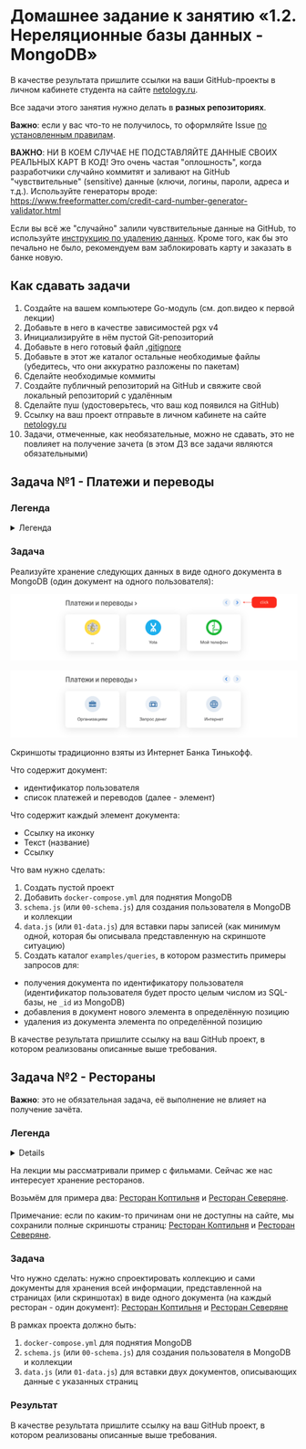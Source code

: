 # Домашнее задание к занятию «1.2. Нереляционные базы данных - MongoDB»

В качестве результата пришлите ссылки на ваши GitHub-проекты в личном кабинете студента на сайте [netology.ru](https://netology.ru).

Все задачи этого занятия нужно делать в **разных репозиториях**.

**Важно**: если у вас что-то не получилось, то оформляйте Issue [по установленным правилам](../report-requirements.md).

**ВАЖНО**: НИ В КОЕМ СЛУЧАЕ НЕ ПОДСТАВЛЯЙТЕ ДАННЫЕ СВОИХ РЕАЛЬНЫХ КАРТ В КОД! Это очень частая "оплошность", когда разработчики случайно коммитят и заливают на GitHub "чувствительные" (sensitive) данные (ключи, логины, пароли, адреса и т.д.). Используйте генераторы вроде: https://www.freeformatter.com/credit-card-number-generator-validator.html

Если вы всё же "случайно" залили чувствительные данные на GitHub, то используйте [инструкцию по удалению данных](https://help.github.com/en/github/authenticating-to-github/removing-sensitive-data-from-a-repository). Кроме того, как бы это печально не было, рекомендуем вам заблокировать карту и заказать в банке новую.

## Как сдавать задачи

1. Создайте на вашем компьютере Go-модуль (см. доп.видео к первой лекции)
1. Добавьте в него в качестве зависимостей pgx v4
1. Инициализируйте в нём пустой Git-репозиторий
1. Добавьте в него готовый файл [.gitignore](../.gitignore)
1. Добавьте в этот же каталог остальные необходимые файлы (убедитесь, что они аккуратно разложены по пакетам)
1. Сделайте необходимые коммиты
1. Создайте публичный репозиторий на GitHub и свяжите свой локальный репозиторий с удалённым
1. Сделайте пуш (удостоверьтесь, что ваш код появился на GitHub)
1. Ссылку на ваш проект отправьте в личном кабинете на сайте [netology.ru](https://netology.ru)
1. Задачи, отмеченные, как необязательные, можно не сдавать, это не повлияет на получение зачета (в этом ДЗ все задачи являются обязательными)

## Задача №1 - Платежи и переводы

### Легенда

<details>
<summary>Легенда</summary>

Достаточно часто банки выносят самые частые платежи и предсказания (будем считать, что это работает Machine Learning) в панель быстрого доступа.

Пример того, как это может выглядеть:

![](pic/payments01.png)

![](pic/payments02.png)

Второй скриншот - это тот же виджет, но "прокрученный" на один экран (выполнен клик на стрелку вправо - см.первый скриншот).

Скриншоты традиционно взяты из Интернет Банка Тинькофф.

Допущения: в рамках данной задачи мы будем считать, что в виджет вынесены именно самые частые операции, подсчитанные на основании статистики, + предсказанные операции (в реальности это может быть не так).

Что здесь интересно:
1. Здесь не только платежи, которые совершал пользователь, но и типовые операции (см. второй скриншот)
1. Чтобы собрать такую статистику, нужно сделать большой агрегирующий запрос

Если с первым пунктом всё ок, то со вторым есть небольшие сложности: если все транзакции пользователей хранятся в одной табличке, то такой запрос будет **очень долгим**. Поэтому обычно эта информация не рассчитывается при каждой загрузке страницы, а сохраняется на какое-то время и пересчитывается исходя из определённых событий (новый месяц, совершённый платёж и т.д.)

В связи с этим было принято решение сделать следующее: вынести хранение этих данных для каждого пользователя в отдельную базу (MongoDB) и там хранить в виде одной сущности (т.е. один пользователь - один документ в коллекции).
</details>

### Задача

Реализуйте хранение следующих данных в виде одного документа в MongoDB (один документ на одного пользователя):

![](pic/payments01.png)

![](pic/payments02.png)

Скриншоты традиционно взяты из Интернет Банка Тинькофф.

Что содержит документ:
* идентификатор пользователя
* список платежей и переводов (далее - элемент)

Что содержит каждый элемент документа:
* Ссылку на иконку
* Текст (название)
* Ссылку

Что вам нужно сделать:
1. Создать пустой проект
1. Добавить `docker-compose.yml` для поднятия MongoDB
1. `schema.js` (или `00-schema.js`) для создания пользователя в MongoDB и коллекции
1. `data.js` (или `01-data.js`) для вставки пары записей (как минимум одной, которая бы описывала представленную на скриншоте ситуацию)
1. Создать каталог `examples/queries`, в котором разместить примеры запросов для:
* получения документа по идентификатору пользователя (идентификатор пользователя будет просто целым числом из SQL-базы, не `_id` из MongoDB)
* добавления в документ нового элемента в определённую позицию
* удаления из документа элемента по определённой позицию

В качестве результата пришлите ссылку на ваш GitHub проект, в котором реализованы описанные выше требования.

## Задача №2 - Рестораны

**Важно**: это не обязательная задача, её выполнение не влияет на получение зачёта.

### Легенда

<summary>
<details>Легенда</details>

На лекции мы рассматривали пример с фильмами. Сейчас же нас интересует хранение ресторанов.

Возьмём для примера два: [Ресторан Коптильня](https://www.tinkoff.ru/entertainment/moskva/restaurant-100012620/) и [Ресторан Северяне](https://www.tinkoff.ru/entertainment/moskva/restaurant-100000103/).

Примечание: если по каким-то причинам они не доступны на сайте, мы сохранили полные скриншоты страниц: [Ресторан Коптильня](pic/restaurant01.png) и [Ресторан Северяне](pic/restaurant02.png).
</summary>

### Задача

Что нужно сделать: нужно спроектировать коллекцию и сами документы для хранения всей информации, представленной на страницах (или скриншотах) в виде одного документа (на каждый ресторан - один документ): [Ресторан Коптильня](https://www.tinkoff.ru/entertainment/moskva/restaurant-100012620/) и [Ресторан Северяне](https://www.tinkoff.ru/entertainment/moskva/restaurant-100000103/)

В рамках проекта должно быть:
1. `docker-compose.yml` для поднятия MongoDB
1. `schema.js` (или `00-schema.js`) для создания пользователя в MongoDB и коллекции
1. `data.js` (или `01-data.js`) для вставки двух документов, описывающих данные с указанных страниц

### Результат

В качестве результата пришлите ссылку на ваш GitHub проект, в котором реализованы описанные выше требования.
